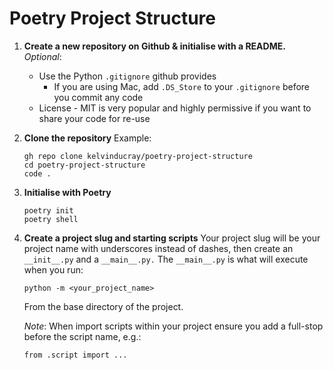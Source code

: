 # Poetry Project Structure
1. **Create a new repository on Github & initialise with a README.**
    *Optional*:
    - Use the Python ```.gitignore``` github provides
      - If you are using Mac, add ```.DS_Store``` to your ```.gitignore``` before
        you commit any code
    - License - MIT is very popular and highly permissive if you want to share
      your code for re-use  

2. **Clone the repository**
    Example:
    ```
    gh repo clone kelvinducray/poetry-project-structure
    cd poetry-project-structure
    code .
    ```  

3. **Initialise with Poetry**
    ```
    poetry init
    poetry shell
    ```  

4. **Create a project slug and starting scripts**
    Your project slug will be your project name with underscores
    instead of dashes, then create an ```__init__.py``` and a ```__main__.py.```
    The ```__main__.py``` is what will execute when you run:
    ```
    python -m <your_project_name>
    ```
    From the base directory of the project.  

    *Note*: When import scripts within your project ensure you add a full-stop
    before the script name, e.g.:
    ```
    from .script import ...
    ```
